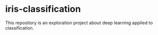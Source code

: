 # iris-classification
This repository is an exploration project about deep learning applied to classification. 
